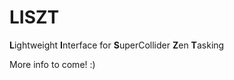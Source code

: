 # LISZT

**L**ightweight **I**nterface for **S**uperCollider **Z**en **T**asking

More info to come! :)

